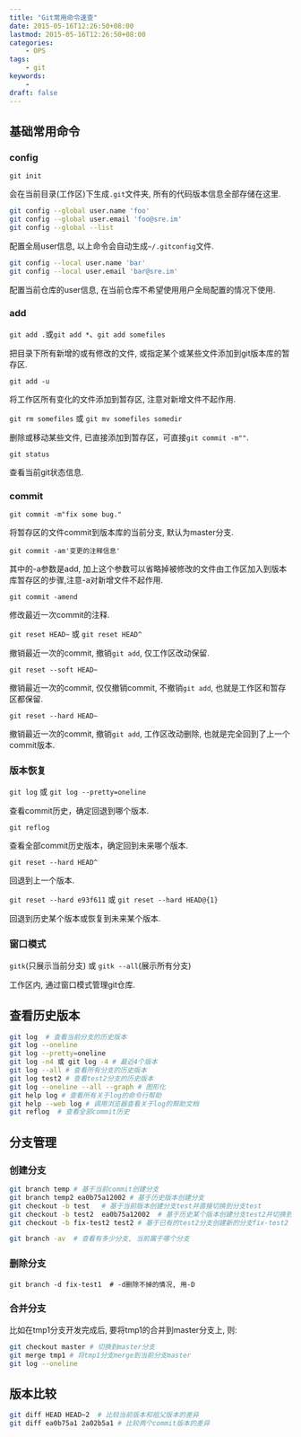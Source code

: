 ```yaml
---
title: "Git常用命令速查"
date: 2015-05-16T12:26:50+08:00
lastmod: 2015-05-16T12:26:50+08:00
categories:
    - OPS
tags:
    - git
keywords:
    -
draft: false
---
```


## 基础常用命令

### config

`git init`

会在当前目录(工作区)下生成`.git`文件夹, 所有的代码版本信息全部存储在这里.

```bash
git config --global user.name 'foo'
git config --global user.email 'foo@sre.im'
git config --global --list
```

配置全局user信息, 以上命令会自动生成`~/.gitconfig`文件.

```bash
git config --local user.name 'bar'
git config --local user.email 'bar@sre.im'
```

配置当前仓库的user信息, 在当前仓库不希望使用用户全局配置的情况下使用.

### add

`git add .`或`git add *`、`git add somefiles`

把目录下所有新增的或有修改的文件, 或指定某个或某些文件添加到git版本库的暂存区.

`git add -u`

将工作区所有变化的文件添加到暂存区, 注意对新增文件不起作用.

`git rm somefiles` 或 `git mv somefiles somedir`

删除或移动某些文件, 已直接添加到暂存区，可直接`git commit -m""`.

`git status`

查看当前git状态信息.

### commit

`git commit -m"fix some bug."`

将暂存区的文件commit到版本库的当前分支, 默认为master分支.

`git commit -am'变更的注释信息'`

其中的-a参数是add, 加上这个参数可以省略掉被修改的文件由工作区加入到版本库暂存区的步骤,注意-a对新增文件不起作用.

`git commit -amend`

修改最近一次commit的注释.

`git reset HEAD~` 或 `git reset HEAD^`

撤销最近一次的commit, 撤销`git add`, 仅工作区改动保留.

`git reset --soft HEAD~`

撤销最近一次的commit, 仅仅撤销commit, 不撤销`git add`,
也就是工作区和暂存区都保留.

`git reset --hard HEAD~`

撤销最近一次的commit, 撤销`git add`, 工作区改动删除,
也就是完全回到了上一个commit版本.

### 版本恢复

`git log` 或 `git log --pretty=oneline`

查看commit历史，确定回退到哪个版本.

`git reflog`

查看全部commit历史版本，确定回到未来哪个版本.

`git reset --hard HEAD^`

回退到上一个版本.

`git reset --hard e93f611` 或 `git reset --hard HEAD@{1}`

回退到历史某个版本或恢复到未来某个版本.

### 窗口模式

`gitk`(只展示当前分支) 或 `gitk --all`(展示所有分支)

工作区内, 通过窗口模式管理git仓库.

## 查看历史版本

```bash
git log  # 查看当前分支的历史版本
git log --oneline
git log --pretty=oneline
git log -n4 或 git log -4 # 最近4个版本
git log --all # 查看所有分支的历史版本
git log test2 # 查看test2分支的历史版本
git log --oneline --all --graph # 图形化
git help log # 查看所有关于log的命令行帮助
git help --web log # 调用浏览器查看关于log的帮助文档
git reflog  # 查看全部commit历史
```

## 分支管理

### 创建分支

```bash
git branch temp # 基于当前commit创建分支
git branch temp2 ea0b75a12002 # 基于历史版本创建分支
git checkout -b test   # 基于当前版本创建分支test并直接切换到分支test
git checkout -b test2  ea0b75a12002  # 基于历史某个版本创建分支test2并切换到test2
git checkout -b fix-test2 test2 # 基于已有的test2分支创建新的分支fix-test2

git branch -av  # 查看有多少分支, 当前属于哪个分支
```

### 删除分支

`git branch -d fix-test1  # -d删除不掉的情况, 用-D`

### 合并分支

比如在tmp1分支开发完成后, 要将tmp1的合并到master分支上, 则:

```bash
git checkout master # 切换到master分支
git merge tmp1 # 将tmp1分支merge到当前分支master
git log --oneline
```

## 版本比较

```bash
git diff HEAD HEAD~2  # 比较当前版本和祖父版本的差异
git diff ea0b75a1 2a02b5a1 # 比较两个commit版本的差异
